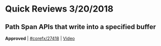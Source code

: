 # Quick Reviews 3/20/2018

## Path Span APIs that write into a specified buffer

**Approved** | [#corefx/27418](https://github.com/dotnet/corefx/issues/27418) | [Video](https://www.youtube.com/watch?v=HvGnuR6zxfI&t=-11h-34m-38s)

